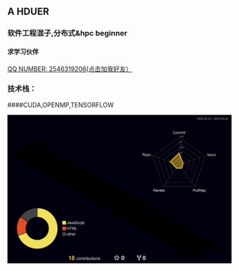 ## A HDUER 
### 软件工程混子,分布式&hpc beginner  
#### 求学习伙伴  


<a href="tencent://AddContact/?fromId=45&fromSubId=1&subcmd=all&uin=2546319206&website=www.oicqzone.com">
  QQ NUMBER: 2546319206(点击加我好友）
<a>

 
### 技术栈：

 
####CUDA,OPENMP,TENSORFLOW

![graph](profile-3d-contrib/profile-night-rainbow.svg)
<!--
**aub123/aub123** is a ✨ _special_ ✨ repository because its `README.md` (this file) appears on your GitHub profile.

Here are some ideas to get you started:

- 🔭 I’m currently working on ...
- 🌱 I’m currently learning ...
- 👯 I’m looking to collaborate on ...
- 🤔 I’m looking for help with ...
- 💬 Ask me about ...
- 📫 How to reach me: ...
- 😄 Pronouns: ...
- ⚡ Fun fact: ...
-->
